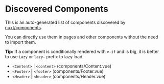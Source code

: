 # Discovered Components

This is an auto-generated list of components discovered by [nuxt/components](https://github.com/nuxt/components).

You can directly use them in pages and other components without the need to import them.

**Tip:** If a component is conditionally rendered with `v-if` and is big, it is better to use `Lazy` or `lazy-` prefix to lazy load.

- `<Content>` | `<content>` (components/Content.vue)
- `<Footer>` | `<footer>` (components/Footer.vue)
- `<Header>` | `<header>` (components/Header.vue)
